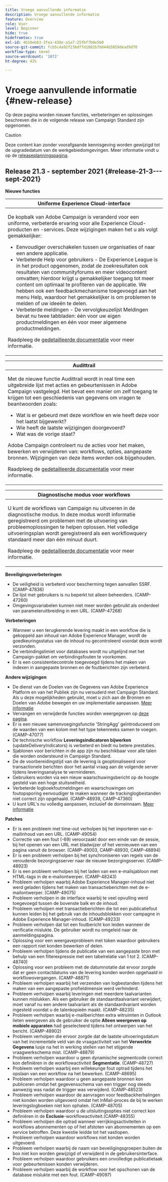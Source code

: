 ```yaml
---
title: Vroege aanvullende informatie
description: Vroege aanvullende informatie
feature: Overview
role: User
level: Beginner
hide: true
hidefromtoc: true
exl-id: 4b10eb63-3fea-438e-a1a7-25fbf7b0e5b0
source-git-commit: fcb5c4a92f23bdffd1082b7b044b5859dead9d70
workflow-type: tm+mt
source-wordcount: '1072'
ht-degree: 42%

---
```


# Vroege aanvullende informatie {#new-release}

Op deze pagina worden nieuwe functies, verbeteringen en oplossingen beschreven die in de volgende release van Campaign Standard zijn opgenomen.

>[!CAUTION]
>
> Deze content kan zonder voorafgaande kennisgeving worden gewijzigd tot de upgradedatum van de werkgebiedomgevingen. Meer informatie vindt u op de [releaseplanningspagina](../../rn/using/release-planning.md).

## Release 21.3 - september 2021 {#release-21-3---sept-2021}

**Nieuwe functies**


<table> 
<thead> 
<tr> 
<th> <strong>Uniforme Experience Cloud-interface</strong><br /> </th> 
</tr> 
</thead> 
<tbody> 
<tr> 
<td>
<p>De kopbalk van Adobe Campaign is veranderd voor een uniforme, verbeterde ervaring voor alle Experience Cloud-producten en -services. Deze wijzigingen maken het u als volgt gemakkelijker:</p>
<ul>
<li>Eenvoudiger overschakelen tussen uw organisaties of naar een andere applicatie.</li>
<li>Verbeterde Help voor gebruikers - De Experience League is in het product opgenomen, zodat de zoekresultaten ook resultaten van communityforums en meer videocontent omvatten; hierdoor krijgt u gemakkelijker toegang tot meer content om optimaal te profiteren van de applicatie. We hebben ook een feedbackmechanisme toegevoegd aan het menu Help, waardoor het gemakkelijker is om problemen te melden of uw ideeën te delen.</li>
<li>Verbeterde meldingen - De vervolgkeuzelijst Meldingen bevat nu twee tabbladen: één voor uw eigen productmeldingen en één voor meer algemene productmeldingen.</li>
</ul>
<p>Raadpleeg de <a href="../../start/using/interface-description.md#top-bar">gedetailleerde documentatie</a> voor meer informatie.
</p>
</td> 
</tr> 
</tbody> 
</table>

<table> 
<thead> 
<tr> 
<th> <strong>Audittrail</strong><br /> </th> 
</tr> 
</thead> 
<tbody> 
<tr> 
<td>
<p>Met de nieuwe functie Audittrail wordt in real time een uitgebreide lijst met acties en gebeurtenissen in Adobe Campaign vastgelegd. Het bevat een manier om zelf toegang te krijgen tot een geschiedenis van gegevens om vragen te beantwoorden zoals:</p>
<ul>
<li>Wat is er gebeurd met deze workflow en wie heeft deze voor het laatst bijgewerkt?</li>
<li>Wie heeft de laatste wijzigingen doorgevoerd?</li>
<li>Wat was de vorige staat?</li>
</ul>
<p>Adobe Campaign controleert nu de acties voor het maken, bewerken en verwijderen van: workflows, opties, aangepaste bronnen. Wijzigingen van deze items worden ook bijgehouden.</p>
<p>Raadpleeg de <a href="../../administration/using/audit.md">gedetailleerde documentatie</a> voor meer informatie.</p>
</td> 
</tr> 
</tbody> 
</table>


<table> 
<thead> 
<tr> 
<th> <strong>Diagnostische modus voor workflows</strong><br /> </th> 
</tr> 
</thead> 
<tbody> 
<tr> 
<td>
<p>U kunt de workflows van Campaign nu uitvoeren in de diagnostische modus. In deze modus wordt informatie geregistreerd om problemen met de uitvoering van probleemoplossingen te helpen oplossen. Het volledige uitvoeringsplan wordt geregistreerd als een workflowquery standaard meer dan één minuut duurt.</p>
<p>Raadpleeg de <a href="../../automating/using/managing-execution-options.md">gedetailleerde documentatie</a> voor meer informatie.</p>
</td> 
</tr> 
</tbody> 
</table>

**Beveiligingsverbeteringen**

* De veiligheid is verbeterd voor bescherming tegen aanvallen SSRF. (CAMP-47836)
* De lijst met gebruikers is nu beperkt tot alleen beheerders. (CAMP-47260)
* Omgevingsvariabelen kunnen niet meer worden gebruikt als onderdeel van parameteruitbreiding in een URL. (CAMP-47268)

**Verbeteringen**

* Wanneer u een terugkerende levering maakt in een workflow die is gekoppeld aan inhoud van Adobe Experience Manager, wordt de goedkeuringsstatus van de inhoud nu gecontroleerd voordat deze wordt verzonden.
* De verbindingslimiet voor databases wordt nu uitgelijnd met het Campaign-pakket om verbindingsfouten te voorkomen.
* Er is een consistentiecontrole toegevoegd tijdens het maken van indexen in aangepaste bronnen en de foutberichten zijn verbeterd.

**Andere wijzigingen**

* De dienst van de Doelen van de Gegevens van Adobe Experience Platform en van het Publiek zijn nu verouderd met Campaign Standard. Als u deze mogelijkheden gebruikt, moet u zich aan de Bronnen en Doelen van Adobe bewegen en uw implementatie aanpassen. [Meer informatie](../../integrating/using/get-started-sources-destinations.md)
* Vervangen en verwijderde functies worden weergegeven op [deze pagina](deprecated-features.md).
* Er is een nieuwe samenvoegingsfunctie &#39;StringAgg&#39; geïntroduceerd om de waarden van een kolom met het type tekenreeks samen te voegen. (CAMP-47077)
* De technische workflow **Leveringsindicatoren bijwerken** (updateDeliveryIndicators) is verbeterd en biedt nu betere prestaties.
* Sjablonen voor berichten in de app zijn nu beschikbaar voor alle talen die worden ondersteund in Campaign Standard.
* De de voorbereidingstijd van de levering is geoptimaliseerd voor transactionele berichten door het aantal vraag aan de volgende server tijdens leveringsanalyse te verminderen.
* Gebruikers worden via een nieuw waarschuwingsbericht op de hoogte gesteld van een hoge stuitsnelheid.
* Verbeterde logboekfoutmeldingen en waarschuwingen om foutopsporing eenvoudiger te maken wanneer de trackinglogbestanden niet correct zijn opgehaald. (CAMP-48939, CAMP-47360)
* U kunt URL&#39;s nu volledig aanpassen, inclusief de domeinnaam. [Meer informatie](../../designing/using/personalization.md#personalizing-urls)

**Patches**

* Er is een probleem met time-out verholpen bij het importeren van e-mailinhoud van een URL. (CAMP-49054)
* Correctie van een fout (-69) veroorzaakt door een einde van de sessie, bij het openen van een URL met bladwijzer of het vernieuwen van een pagina vanuit de browser. (CAMP-49003, CAMP-48930, CAMP-48894)
* Er is een probleem verholpen bij het synchroniseren van regels van de verouderde bezorgingsserver naar de nieuwe bezorgingsserver. (CAMP-48923)
* Er is een probleem verholpen bij het laden van een e-mailsjabloon met HTML-tags in de e-mailontwerper. (CAMP-48243)
* Probleem verholpen waarbij Adobe Experience Manager-inhoud niet werd geladen tijdens het maken van transactieberichten met de e-mailontwerper. (CAMP-49075)
* Probleem verholpen in de interface waarbij te veel opvulling werd toegevoegd tussen de bovenste balk en de inhoud.
* Probleem verholpen met transactieberichten die tot een publicatiefout kunnen leiden bij het gebruik van de inhoudsblokken voor campagne in Adobe Experience Manager-inhoud. (CAMP-49233)
* Probleem verholpen dat tot een foutbericht kon leiden wanneer de verificatie mislukte. De gebruiker wordt nu omgeleid naar de aanmeldingspagina.
* Oplossing voor een weergaveprobleem met token waardoor gebruikers een rapport niet konden bewerken of delen.
* Probleem verholpen tijdens de publicatie van een aangepaste bron met behulp van een filterexpressie met een tabelrelatie van 1 tot 2. (CAMP-48740)
* Oplossing voor een probleem met de datumnotatie dat ervoor zorgde dat er geen contactdatums van de levering konden worden opgehaald in workflowovergangen. (CAMP-48871)
* Probleem verholpen waarbij het verzenden van logbestanden tijdens het maken van een aangepaste profieldimensie werd verhinderd.
* Probleem verholpen waarbij leveringen met meerdere taalvarianten kunnen mislukken. Als een gebruiker de standaardtaalvariant verwijdert, moet vanaf nu een andere taalvariant als de standaardvariant worden ingesteld voordat u de talenkopieën maakt. (CAMP-48235)
* Probleem verholpen waarbij e-mailberichten extra witruimten in Outlook lieten weergeven als de gebruiker de optie **Alleen weergeven op mobiele apparaten** had geselecteerd tijdens het ontwerpen van het bericht. (CAMP-48902)
* Probleem verholpen die ervoor zorgde dat de laatste uitvoeringsdatum van het incrementele veld van de vraagactiviteit van het **Verwerkte Gegevens** lusje na het in werking stellen van het stijgende vraagwerkschema mist. (CAMP-48879)
* Probleem verholpen waardoor u geen dynamische segmentcode correct kon definiëren in de workflowactiviteit **Segmentatie**. (CAMP-48727)
* Probleem verholpen waarbij een willekeurige fout optrad tijdens het opslaan van een workflow na het bewerken. (CAMP-48695)
* Probleem verholpen waardoor u geen aangepaste bronnen kon publiceren omdat het gegevensschema van een trigger nog steeds aanwezig was nadat de trigger was verwijderd. (CAMP-48523)
* Probleem verholpen waardoor de aanvragen voor feedbackherhalingen niet konden worden uitgevoerd omdat het InMail-proces de bij te werken leveringslogboeken niet kon ophalen. (CAMP-48705)
* Probleem verholpen waardoor u de uitsluitingsopties niet correct kon definiëren in de **Exclusie**-workflowactiviteit.(CAMP-48355)
* Probleem verholpen die optrad wanneer verrijkingsactiviteiten in workflows abonnementen op of het afstoten van abonnementen op een service betroffen. Deze kwestie leidde tot het vastlopen.
* Probleem verholpen waardoor workflows niet konden worden uitgevoerd.
* Probleem verholpen waarbij de naam van beveiligingsgroepen buiten de box niet kon worden gewijzigd of verwijderd in de gebruikersinterface.
* Probleem verholpen waardoor gebruikers een onvolledige publicatietaak voor gebeurtenissen konden verwijderen.
* Probleem verholpen waarbij de workflow voor het opschonen van de database mislukte met een fout. (CAMP-49097)
